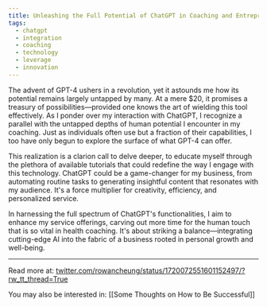```yaml
---
title: Unleashing the Full Potential of ChatGPT in Coaching and Entrepreneurship
tags:
  - chatgpt
  - integration
  - coaching
  - technology
  - leverage
  - innovation
---
```

The advent of GPT-4 ushers in a revolution, yet it astounds me how its potential remains largely untapped by many. At a mere $20, it promises a treasury of possibilities—provided one knows the art of wielding this tool effectively. As I ponder over my interaction with ChatGPT, I recognize a parallel with the untapped depths of human potential I encounter in my coaching. Just as individuals often use but a fraction of their capabilities, I too have only begun to explore the surface of what GPT-4 can offer.

This realization is a clarion call to delve deeper, to educate myself through the plethora of available tutorials that could redefine the way I engage with this technology. ChatGPT could be a game-changer for my business, from automating routine tasks to generating insightful content that resonates with my audience. It's a force multiplier for creativity, efficiency, and personalized service.

In harnessing the full spectrum of ChatGPT's functionalities, I aim to enhance my service offerings, carving out more time for the human touch that is so vital in health coaching. It's about striking a balance—integrating cutting-edge AI into the fabric of a business rooted in personal growth and well-being.

----

Read more at: [twitter.com/rowancheung/status/1720072551601152497/?rw\_tt\_thread=True](https://twitter.com/rowancheung/status/1720072551601152497/?rw_tt_thread=True)

You may also be interested in: [[Some Thoughts on How to Be Successful]]
